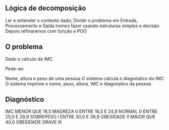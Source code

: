 ## Lógica de decomposição

Ler e entender o contexto dado; Dividir o problema em Entrada, Processamento e Saída Iremos fazer usando estruturas simples e decisão Depois refinaremos com função e POO

## O problema

Dado o cálculo de IMC 

Pede-se:

Nome, altura e peso de uma pessoa
O sistema calcula o diagnóstico do IMC
O sistema imprime o nome, peso, altura, IMC e diagnóstico da pessoa

## Diagnóstico

IMC
MENOR QUE 18,5	MAGREZA	0
ENTRE 18,5 E 24,9	NORMAL	0
ENTRE 25,0 E 29,9	SOBREPESO	I
ENTRE 30,0 E 39,9	OBESIDADE	II
MAIOR QUE 40,0	OBESIDADE GRAVE	III
